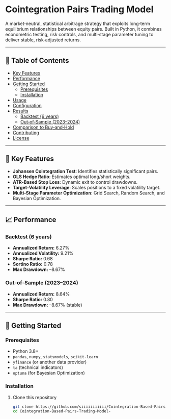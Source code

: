 # Cointegration Pairs Trading Model

A market‑neutral, statistical arbitrage strategy that exploits long‑term equilibrium relationships between equity pairs. Built in Python, it combines econometric testing, risk controls, and multi‑stage parameter tuning to deliver stable, risk‐adjusted returns.

---

## 📖 Table of Contents

- [Key Features](#key-features)  
- [Performance](#performance)  
- [Getting Started](#getting-started)  
  - [Prerequisites](#prerequisites)  
  - [Installation](#installation)  
- [Usage](#usage)  
- [Configuration](#configuration)  
- [Results](#results)  
  - [Backtest (6 years)](#backtest-6-years)  
  - [Out‑of‑Sample (2023–2024)](#out‑of‑sample-2023–2024)  
- [Comparison to Buy‑and‑Hold](#comparison-to-buy‑and‑hold)  
- [Contributing](#contributing)  
- [License](#license)  

---

## 🔑 Key Features

- **Johansen Cointegration Test**: Identifies statistically significant pairs.  
- **OLS Hedge Ratio**: Estimates optimal long/short weights.  
- **ATR‑Based Stop Loss**: Dynamic exit to control drawdowns.  
- **Target‑Volatility Leverage**: Scales positions to a fixed volatility target.  
- **Multi‑Stage Parameter Optimization**: Grid Search, Random Search, and Bayesian Optimization.

---

## 📈 Performance

### Backtest (6 years)
- **Annualized Return:** 6.27%  
- **Annualized Volatility:** 9.21%  
- **Sharpe Ratio:** 0.68  
- **Sortino Ratio:** 0.78  
- **Max Drawdown:** –8.67%  

### Out‑of‑Sample (2023–2024)
- **Annualized Return:** 8.64%  
- **Sharpe Ratio:** 0.80  
- **Max Drawdown:** –8.67% (stable)

---

## 🚀 Getting Started

### Prerequisites

- Python 3.8+  
- `pandas`, `numpy`, `statsmodels`, `scikit-learn`  
- `yfinance` (or another data provider)  
- `ta` (technical indicators)  
- `optuna` (for Bayesian Optimization)

### Installation

1. Clone this repository  
   ```bash
   git clone https://github.com/siiiiiiiiiii/Cointegration-Based-Pairs-Trading-Model-.git
   cd Cointegration-Based-Pairs-Trading-Model-
